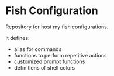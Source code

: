 # Fish Configuration

Repository for host my fish configurations.

It defines:

- alias for commands
- functions to perform repetitive actions
- customized prompt functions
- definitions of shell colors
